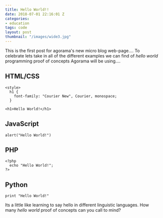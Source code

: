 ```yaml
---
title: Hello World!!
date: 2018-07-01 22:16:01 Z
categories:
- education
tags: code
layout: post
thumbnail: "/images/wide3.jpg"
---
```


This is the first post for agorama's new micro blog web-page.... To celebrate lets take in all of the different examples we can find of *hello world* programming proof of concepts Agorama will be using....
<!--more-->

## HTML/CSS

```
<style>
  h1 {
    font-family: "Courier New", Courier, monospace;
  }

<h1>Hello World!</h1>
```


## JavaScript

```
alert("Hello World!")
```

## PHP

```
<?php
  echo "Hello World!";
?>
```

## Python

```
print "Hello World!"
```

Its a little like learning to say hello in different linguistic languages. How many *hello world* proof of concepts can you call to mind?
